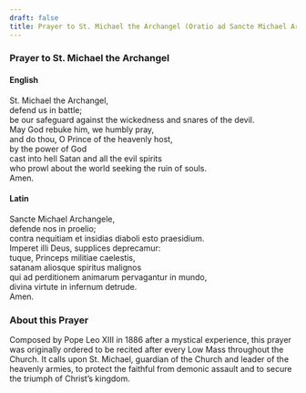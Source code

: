 ```yaml
---
draft: false
title: Prayer to St. Michael the Archangel (Oratio ad Sancte Michael Archangeli)
---
```


### Prayer to St. Michael the Archangel

#### English

St. Michael the Archangel,  
defend us in battle;  
be our safeguard against the wickedness and snares of the devil.  
May God rebuke him, we humbly pray,  
and do thou, O Prince of the heavenly host,  
by the power of God  
cast into hell Satan and all the evil spirits  
who prowl about the world seeking the ruin of souls.  
Amen.

#### Latin

Sancte Michael Archangele,  
defende nos in proelio;  
contra nequitiam et insidias diaboli esto praesidium.  
Imperet illi Deus, supplices deprecamur:  
tuque, Princeps militiae caelestis,  
satanam aliosque spiritus malignos  
qui ad perditionem animarum pervagantur in mundo,  
divina virtute in infernum detrude.  
Amen.

### About this Prayer

Composed by Pope Leo XIII in 1886 after a mystical experience, this prayer was originally ordered to be recited after every Low Mass throughout the Church. It calls upon St. Michael, guardian of the Church and leader of the heavenly armies, to protect the faithful from demonic assault and to secure the triumph of Christ’s kingdom.